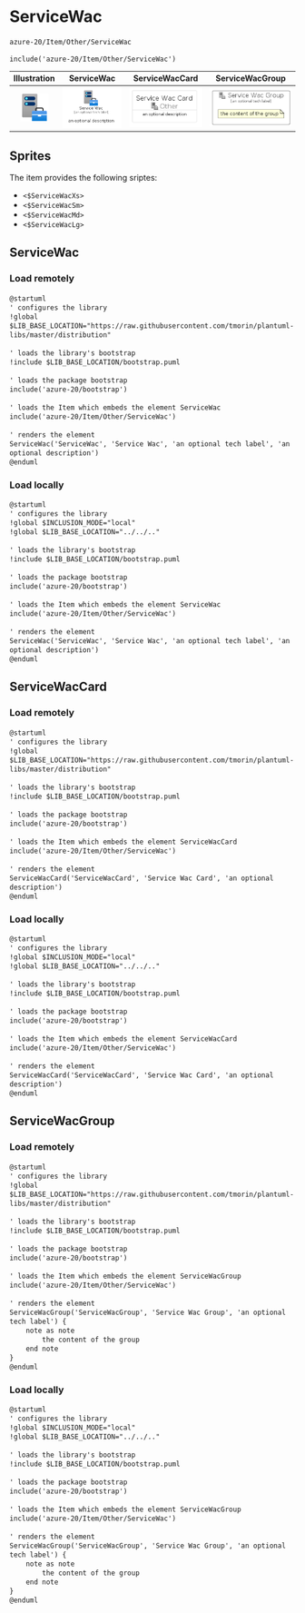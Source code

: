 # ServiceWac


```text
azure-20/Item/Other/ServiceWac
```

```text
include('azure-20/Item/Other/ServiceWac')
```



| Illustration | ServiceWac | ServiceWacCard | ServiceWacGroup |
| :---: | :---: | :---: | :---: |
| ![illustration for Illustration](../../../azure-20/Item/Other/ServiceWac.png) | ![illustration for ServiceWac](../../../azure-20/Item/Other/ServiceWac.Local.png) | ![illustration for ServiceWacCard](../../../azure-20/Item/Other/ServiceWacCard.Local.png) | ![illustration for ServiceWacGroup](../../../azure-20/Item/Other/ServiceWacGroup.Local.png) |



## Sprites
The item provides the following sriptes:

- `<$ServiceWacXs>`
- `<$ServiceWacSm>`
- `<$ServiceWacMd>`
- `<$ServiceWacLg>`





## ServiceWac

### Load remotely
```plantuml
@startuml
' configures the library
!global $LIB_BASE_LOCATION="https://raw.githubusercontent.com/tmorin/plantuml-libs/master/distribution"

' loads the library's bootstrap
!include $LIB_BASE_LOCATION/bootstrap.puml

' loads the package bootstrap
include('azure-20/bootstrap')

' loads the Item which embeds the element ServiceWac
include('azure-20/Item/Other/ServiceWac')

' renders the element
ServiceWac('ServiceWac', 'Service Wac', 'an optional tech label', 'an optional description')
@enduml
```

### Load locally
```plantuml
@startuml
' configures the library
!global $INCLUSION_MODE="local"
!global $LIB_BASE_LOCATION="../../.."

' loads the library's bootstrap
!include $LIB_BASE_LOCATION/bootstrap.puml

' loads the package bootstrap
include('azure-20/bootstrap')

' loads the Item which embeds the element ServiceWac
include('azure-20/Item/Other/ServiceWac')

' renders the element
ServiceWac('ServiceWac', 'Service Wac', 'an optional tech label', 'an optional description')
@enduml
```

## ServiceWacCard

### Load remotely
```plantuml
@startuml
' configures the library
!global $LIB_BASE_LOCATION="https://raw.githubusercontent.com/tmorin/plantuml-libs/master/distribution"

' loads the library's bootstrap
!include $LIB_BASE_LOCATION/bootstrap.puml

' loads the package bootstrap
include('azure-20/bootstrap')

' loads the Item which embeds the element ServiceWacCard
include('azure-20/Item/Other/ServiceWac')

' renders the element
ServiceWacCard('ServiceWacCard', 'Service Wac Card', 'an optional description')
@enduml
```

### Load locally
```plantuml
@startuml
' configures the library
!global $INCLUSION_MODE="local"
!global $LIB_BASE_LOCATION="../../.."

' loads the library's bootstrap
!include $LIB_BASE_LOCATION/bootstrap.puml

' loads the package bootstrap
include('azure-20/bootstrap')

' loads the Item which embeds the element ServiceWacCard
include('azure-20/Item/Other/ServiceWac')

' renders the element
ServiceWacCard('ServiceWacCard', 'Service Wac Card', 'an optional description')
@enduml
```

## ServiceWacGroup

### Load remotely
```plantuml
@startuml
' configures the library
!global $LIB_BASE_LOCATION="https://raw.githubusercontent.com/tmorin/plantuml-libs/master/distribution"

' loads the library's bootstrap
!include $LIB_BASE_LOCATION/bootstrap.puml

' loads the package bootstrap
include('azure-20/bootstrap')

' loads the Item which embeds the element ServiceWacGroup
include('azure-20/Item/Other/ServiceWac')

' renders the element
ServiceWacGroup('ServiceWacGroup', 'Service Wac Group', 'an optional tech label') {
    note as note
        the content of the group
    end note
}
@enduml
```

### Load locally
```plantuml
@startuml
' configures the library
!global $INCLUSION_MODE="local"
!global $LIB_BASE_LOCATION="../../.."

' loads the library's bootstrap
!include $LIB_BASE_LOCATION/bootstrap.puml

' loads the package bootstrap
include('azure-20/bootstrap')

' loads the Item which embeds the element ServiceWacGroup
include('azure-20/Item/Other/ServiceWac')

' renders the element
ServiceWacGroup('ServiceWacGroup', 'Service Wac Group', 'an optional tech label') {
    note as note
        the content of the group
    end note
}
@enduml
```

